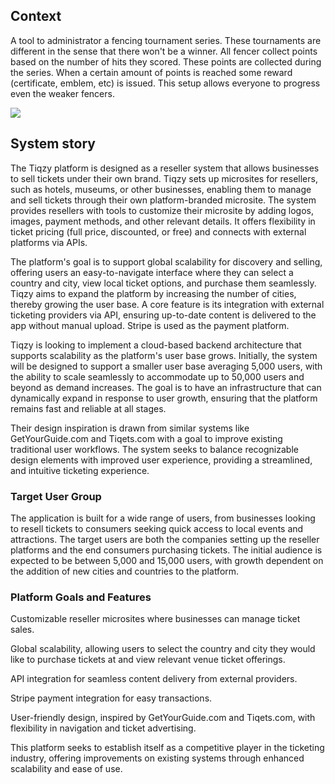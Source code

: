 ## Context
A tool to administrator a fencing tournament series. These tournaments are different in the sense that
there won't be a winner. All fencer collect points based on the number of hits they scored.
These points are collected during the series. When a certain amount of points is reached some
reward (certificate, emblem, etc) is issued. This setup allows everyone to progress even the weaker fencers.

![](embed:Context-Diagram)

## System story

The Tiqzy platform is designed as a reseller system that allows businesses to sell tickets under their own brand. Tiqzy sets up microsites for resellers, such as hotels, museums, or other businesses, enabling them to manage and sell tickets through their own platform-branded microsite. The system provides resellers with tools to customize their microsite by adding logos, images, payment methods, and other relevant details. It offers flexibility in ticket pricing (full price, discounted, or free) and connects with external platforms via APIs. 

The platform's goal is to support global scalability for discovery and selling, offering users an easy-to-navigate interface where they can select a country and city, view local ticket options, and purchase them seamlessly. Tiqzy aims to expand the platform by increasing the number of cities, thereby growing the user base. A core feature is its integration with external ticketing providers via API, ensuring up-to-date content is delivered to the app without manual upload. Stripe is used as the payment platform. 

Tiqzy is looking to implement a cloud-based backend architecture that supports scalability as the platform's user base grows. Initially, the system will be designed to support a smaller user base averaging 5,000 users, with the ability to scale seamlessly to accommodate up to 50,000 users and beyond as demand increases. The goal is to have an infrastructure that can dynamically expand in response to user growth, ensuring that the platform remains fast and reliable at all stages.  

Their design inspiration is drawn from similar systems like GetYourGuide.com and Tiqets.com with a goal to improve existing traditional user workflows. The system seeks to balance recognizable design elements with improved user experience, providing a streamlined, and intuitive ticketing experience.   

### Target User Group 

The application is built for a wide range of users, from businesses looking to resell tickets to consumers seeking quick access to local events and attractions. The target users are both the companies setting up the reseller platforms and the end consumers purchasing tickets. The initial audience is expected to be between 5,000 and 15,000 users, with growth dependent on the addition of new cities and countries to the platform. 

### Platform Goals and Features 

Customizable reseller microsites where businesses can manage ticket sales. 

Global scalability, allowing users to select the country and city they would like to purchase tickets at and view relevant venue ticket offerings. 

API integration for seamless content delivery from external providers. 

Stripe payment integration for easy transactions. 

User-friendly design, inspired by GetYourGuide.com and Tiqets.com, with flexibility in navigation and ticket advertising. 

This platform seeks to establish itself as a competitive player in the ticketing industry, offering improvements on existing systems through enhanced scalability and ease of use. 